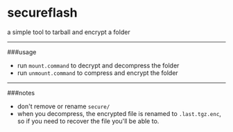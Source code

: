 secureflash
===========

a simple tool to tarball and encrypt a folder

---

###usage

- run ```mount.command``` to decrypt and decompress the folder
- run ```unmount.command``` to compress and encrypt the folder

---

###notes

- don't remove or rename ```secure/```
- when you decompress, the encrypted file is renamed to ```.last.tgz.enc```, so if you need to recover the file you'll be able to.
